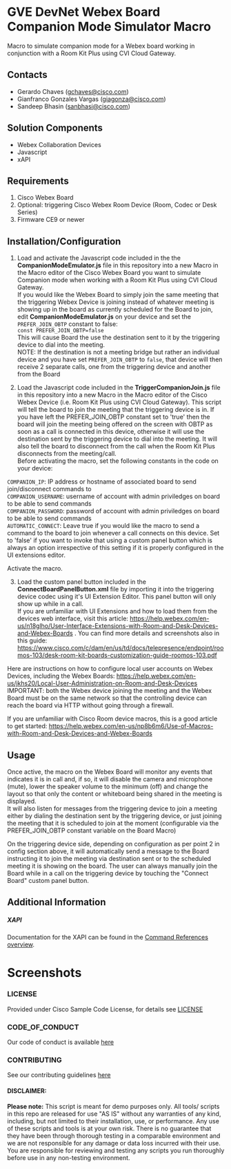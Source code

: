 # GVE DevNet Webex Board Companion Mode Simulator Macro
Macro to simulate companion mode for a Webex board working in conjunction with a Room Kit Plus using CVI Cloud Gateway. 


## Contacts
* Gerardo Chaves (gchaves@cisco.com)
* Gianfranco Gonzales Vargas (giagonza@cisco.com)
* Sandeep Bhasin (sanbhasi@cisco.com)

## Solution Components
* Webex Collaboration Devices
* Javascript
* xAPI

## Requirements
1. Cisco Webex Board
2. Optional: triggering Cisco Webex Room Device (Room, Codec or Desk Series)
3. Firmware CE9 or newer

## Installation/Configuration

1) Load and activate the Javascript code included in the the **CompanionModeEmulator.js** file in this repository into a new Macro in the Macro editor of the Cisco Webex Board you want to simulate Companion mode when working with a Room Kit Plus using CVI Cloud Gateway.  
If you would like the Webex Board to simply join the same meeting that the triggering Webex Device is joining instead of whatever meeting is showing up in the board 
as currently scheduled for the Board to join, edit **CompanionModeEmulator.js** on your device and set the `PREFER_JOIN_OBTP` constant to false:  
`const PREFER_JOIN_OBTP=false`  
This will cause Board the use the destination sent to it by the triggering device to dial into the meeting.  
NOTE: If the destination is not a meeting bridge but rather an individual device and you have set `PREFER_JOIN_OBTP` to `false`, that device will then receive 2 separate calls, one from the triggering device and another from the Board  

2) Load the Javascript code included in the  **TriggerCompanionJoin.js** file in this repository into a new Macro in the Macro editor of the Cisco Webex Device (i.e. Room Kit Plus using CVI Cloud Gateway). This script 
will tell the board to join the meeting that the triggering device is in. If you have left the PREFER_JOIN_OBTP constant set to 'true' then the board will join the meeting being offered on the screen with OBTP as soon as a call is connected in this device, 
   otherwise it will use the destination sent by the triggering device to dial into the meeting. 
   It will also tell the board to disconnect from the call when the Room Kit Plus disconnects from the meeting/call.  
   Before activating the macro, set the following constants in the code on your device:  
   
`COMPANION_IP`: IP address or hostname of associated board to send join/disconnect commands to  
`COMPANION_USERNAME`: username of account with admin priviledges on board to be able to send commands  
`COMPANION_PASSWORD`: password of account with admin priviledges on board to be able to send commands  
`AUTOMATIC_CONNECT`: Leave true if you would like the macro to send a command to the board to join whenever a call connects on this device. 
Set to 'false' if you want to invoke that using a custom panel button which is always an option irrespective of this setting 
if it is properly configured in the UI extensions editor.  

Activate the macro.  

3) Load the custom panel button included in the **ConnectBoardPanelButton.xml** file by importing it into the 
triggering device codec using it's UI Extension Editor. This panel button will only show up while in a call.    
   If you are unfamiliar with UI Extensions and how to load them from the devices 
   web interface, visit this article: https://help.webex.com/en-us/n18glho/User-Interface-Extensions-with-Room-and-Desk-Devices-and-Webex-Boards . 
   You can find more details and screenshots also in this guide: https://www.cisco.com/c/dam/en/us/td/docs/telepresence/endpoint/roomos-103/desk-room-kit-boards-customization-guide-roomos-103.pdf
 
Here are instructions on how to configure local user accounts on Webex Devices, including the Webex Boards: https://help.webex.com/en-us/jkhs20/Local-User-Administration-on-Room-and-Desk-Devices  
IMPORTANT: both the Webex device joining the meeting and the Webex Board must be on the same network so that the controlling device can reach the board via HTTP without going 
through a firewall.  


If you are unfamiliar with Cisco Room device macros, this is a good article to get started:
https://help.webex.com/en-us/np8b6m6/Use-of-Macros-with-Room-and-Desk-Devices-and-Webex-Boards




## Usage

Once active, the macro on the Webex Board will monitor any events that indicates it is in call and, if so, it will disable the camera and microphone (mute), lower the speaker volume to the minimum (off) and change the layout so that only the content or whiteboard being shared in the meeting is displayed.  
It will also listen for messages from the triggering device to join a meeting either by dialing the destination sent by the triggering device, or just joining the meeting that it is 
scheduled to join at the moment (configurable via the PREFER_JOIN_OBTP constant variable on the Board Macro)  

On the triggering device side, depending on configuration as per point 2 in config section above, it will automatically send a message to the Board 
instructing it to join the meeting via destination sent or to the scheduled meeting it is showing on the board. The user can always manually join the Board 
while in a call on the triggering device by touching the "Connect Board" custom panel button.  

## Additional Information
##### XAPI

Documentation for the XAPI can be found in the [Command References overview](https://www.cisco.com/c/en/us/support/collaboration-endpoints/telepresence-quick-set-series/products-command-reference-list.html).




# Screenshots



### LICENSE

Provided under Cisco Sample Code License, for details see [LICENSE](LICENSE.md)

### CODE_OF_CONDUCT

Our code of conduct is available [here](CODE_OF_CONDUCT.md)

### CONTRIBUTING

See our contributing guidelines [here](CONTRIBUTING.md)

#### DISCLAIMER:
<b>Please note:</b> This script is meant for demo purposes only. All tools/ scripts in this repo are released for use "AS IS" without any warranties of any kind, including, but not limited to their installation, use, or performance. Any use of these scripts and tools is at your own risk. There is no guarantee that they have been through thorough testing in a comparable environment and we are not responsible for any damage or data loss incurred with their use.
You are responsible for reviewing and testing any scripts you run thoroughly before use in any non-testing environment.